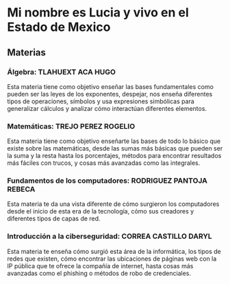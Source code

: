 # Mi nombre es Lucia y vivo en el Estado de Mexico

## Materias

### Álgebra: TLAHUEXT ACA HUGO

Esta materia tiene como objetivo enseñar las bases fundamentales como pueden ser las leyes de los exponentes, despejar, nos enseña diferentes tipos de operaciones, símbolos y usa expresiones simbólicas para generalizar cálculos y analizar cómo interactúan diferentes elementos.

### Matemáticas: TREJO PEREZ ROGELIO

Esta materia tiene como objetivo enseñarte las bases de todo lo básico que existe sobre las matemáticas, desde las sumas más básicas que pueden ser la suma y la resta hasta los porcentajes, métodos para encontrar resultados más fáciles con trucos, y cosas más avanzadas como las integrales.

### Fundamentos de los computadores: RODRIGUEZ PANTOJA REBECA

Esta materia te da una vista diferente de cómo surgieron los computadores desde el inicio de esta era de la tecnología, cómo sus creadores y diferentes tipos de capas de red.

### Introducción a la ciberseguridad: CORREA CASTILLO DARYL

Esta materia te enseña cómo surgió esta área de la informática, los tipos de redes que existen, cómo encontrar las ubicaciones de páginas web con la IP pública que te ofrece la compañía de internet, hasta cosas más avanzadas como el phishing o métodos de robo de credenciales.
